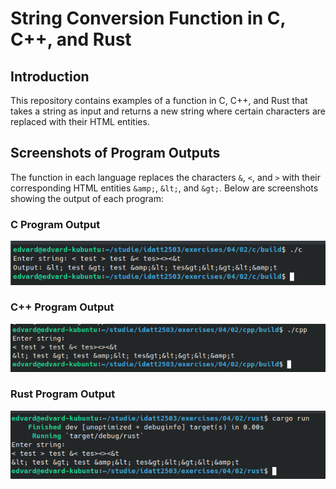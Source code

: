 # String Conversion Function in C, C++, and Rust

## Introduction
This repository contains examples of a function in C, C++, and Rust that takes a string as input and returns a new string where certain characters are replaced with their HTML entities.

## Screenshots of Program Outputs

The function in each language replaces the characters `&`, `<`, and `>` with their corresponding HTML entities `&amp;`, `&lt;`, and `&gt;`. Below are screenshots showing the output of each program:

### C Program Output
![C Program Output](https://github.com/ecschoye/idatt2503/blob/main/exercises/04/02/images/c.png)

### C++ Program Output
![C++ Program Output](https://github.com/ecschoye/idatt2503/blob/main/exercises/04/02/images/cpp.png)

### Rust Program Output
![Rust Program Output](https://github.com/ecschoye/idatt2503/blob/main/exercises/04/02/images/rust.png)
